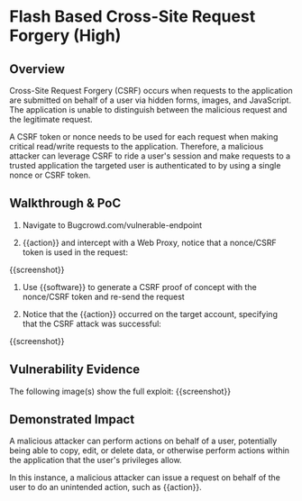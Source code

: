 # Flash Based Cross-Site Request Forgery (High)

## Overview

Cross-Site Request Forgery (CSRF) occurs when requests to the application are submitted on behalf of a user via hidden forms, images, and JavaScript. The application is unable to distinguish between the malicious request and the legitimate request.

A CSRF token or nonce needs to be used for each request when making critical read/write requests to the application. Therefore, a malicious attacker can leverage CSRF to ride a user's session and make requests to a trusted application the targeted user is authenticated to by using a single nonce or CSRF token.

## Walkthrough & PoC

1. Navigate to Bugcrowd.com/vulnerable-endpoint

1. {{action}} and intercept with a Web Proxy, notice that a nonce/CSRF token is used in the request:

{{screenshot}}

1. Use {{software}} to generate a CSRF proof of concept with the nonce/CSRF token and re-send the request

1. Notice that the {{action}} occurred on the target account, specifying that the CSRF attack was successful:

{{screenshot}}

## Vulnerability Evidence

The following image(s) show the full exploit:
{{screenshot}}

## Demonstrated Impact

A malicious attacker can perform actions on behalf of a user, potentially being able to copy, edit, or delete data, or otherwise perform actions within the application that the user's privileges allow.

In this instance, a malicious attacker can issue a request on behalf of the user to do an unintended action, such as {{action}}.

